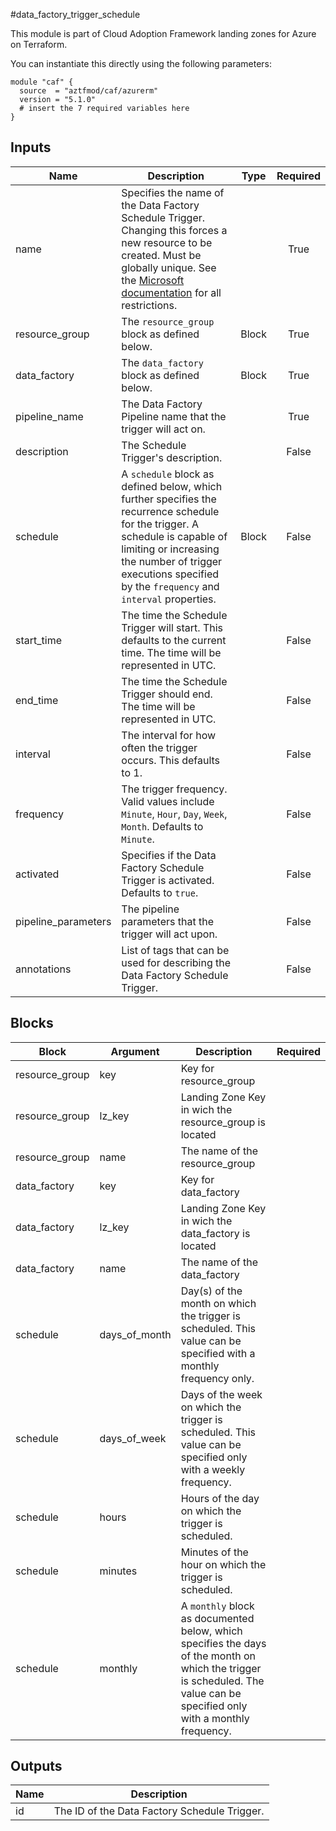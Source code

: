 #data_factory_trigger_schedule

This module is part of Cloud Adoption Framework landing zones for Azure on Terraform.

You can instantiate this directly using the following parameters:

```hcl
module "caf" {
  source  = "aztfmod/caf/azurerm"
  version = "5.1.0"
  # insert the 7 required variables here
}
```

## Inputs
| Name | Description | Type | Required |
|------|-------------|------|:--------:|
|name| Specifies the name of the Data Factory Schedule Trigger. Changing this forces a new resource to be created. Must be globally unique. See the [Microsoft documentation](https://docs.microsoft.com/en-us/azure/data-factory/naming-rules) for all restrictions.||True|
|resource_group|The `resource_group` block as defined below.|Block|True|
|data_factory|The `data_factory` block as defined below.|Block|True|
|pipeline_name| The Data Factory Pipeline name that the trigger will act on.||True|
|description| The Schedule Trigger's description.||False|
|schedule| A `schedule` block as defined below, which further specifies the recurrence schedule for the trigger. A schedule is capable of limiting or increasing the number of trigger executions specified by the `frequency` and `interval` properties.| Block |False|
|start_time| The time the Schedule Trigger will start. This defaults to the current time. The time will be represented in UTC.||False|
|end_time| The time the Schedule Trigger should end. The time will be represented in UTC.||False|
|interval| The interval for how often the trigger occurs. This defaults to 1.||False|
|frequency| The trigger frequency. Valid values include `Minute`, `Hour`, `Day`, `Week`, `Month`. Defaults to `Minute`.||False|
|activated| Specifies if the Data Factory Schedule Trigger is activated. Defaults to `true`.||False|
|pipeline_parameters| The pipeline parameters that the trigger will act upon.||False|
|annotations| List of tags that can be used for describing the Data Factory Schedule Trigger.||False|

## Blocks
| Block | Argument | Description | Required |
|-------|----------|-------------|----------|
|resource_group| key | Key for  resource_group||| Required if  |
|resource_group| lz_key |Landing Zone Key in wich the resource_group is located|||True|
|resource_group| name | The name of the resource_group |||True|
|data_factory| key | Key for  data_factory||| Required if  |
|data_factory| lz_key |Landing Zone Key in wich the data_factory is located|||True|
|data_factory| name | The name of the data_factory |||True|
|schedule|days_of_month| Day(s) of the month on which the trigger is scheduled. This value can be specified with a monthly frequency only.|||False|
|schedule|days_of_week| Days of the week on which the trigger is scheduled. This value can be specified only with a weekly frequency.|||False|
|schedule|hours| Hours of the day on which the trigger is scheduled.|||False|
|schedule|minutes| Minutes of the hour on which the trigger is scheduled.|||False|
|schedule|monthly| A `monthly` block as documented below, which specifies the days of the month on which the trigger is scheduled. The value can be specified only with a monthly frequency.|||False|

## Outputs
| Name | Description |
|------|-------------|
|id|The ID of the Data Factory Schedule Trigger.|||
